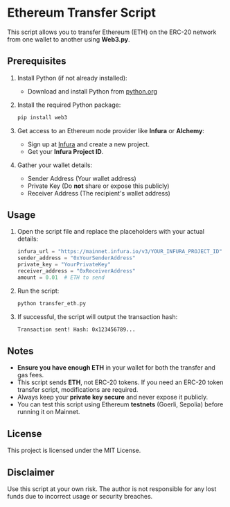 # Ethereum Transfer Script

This script allows you to transfer Ethereum (ETH) on the ERC-20 network from one wallet to another using **Web3.py**.

## Prerequisites

1. Install Python (if not already installed):
   - Download and install Python from [python.org](https://www.python.org/)

2. Install the required Python package:
   ```sh
   pip install web3
   ```

3. Get access to an Ethereum node provider like **Infura** or **Alchemy**:
   - Sign up at [Infura](https://infura.io/) and create a new project.
   - Get your **Infura Project ID**.

4. Gather your wallet details:
   - Sender Address (Your wallet address)
   - Private Key (Do **not** share or expose this publicly)
   - Receiver Address (The recipient's wallet address)

## Usage

1. Open the script file and replace the placeholders with your actual details:
   ```python
   infura_url = "https://mainnet.infura.io/v3/YOUR_INFURA_PROJECT_ID"
   sender_address = "0xYourSenderAddress"
   private_key = "YourPrivateKey"
   receiver_address = "0xReceiverAddress"
   amount = 0.01  # ETH to send
   ```

2. Run the script:
   ```sh
   python transfer_eth.py
   ```

3. If successful, the script will output the transaction hash:
   ```sh
   Transaction sent! Hash: 0x123456789...
   ```

## Notes

- **Ensure you have enough ETH** in your wallet for both the transfer and gas fees.
- This script sends **ETH**, not ERC-20 tokens. If you need an ERC-20 token transfer script, modifications are required.
- Always keep your **private key secure** and never expose it publicly.
- You can test this script using Ethereum **testnets** (Goerli, Sepolia) before running it on Mainnet.

## License
This project is licensed under the MIT License.

## Disclaimer
Use this script at your own risk. The author is not responsible for any lost funds due to incorrect usage or security breaches.
